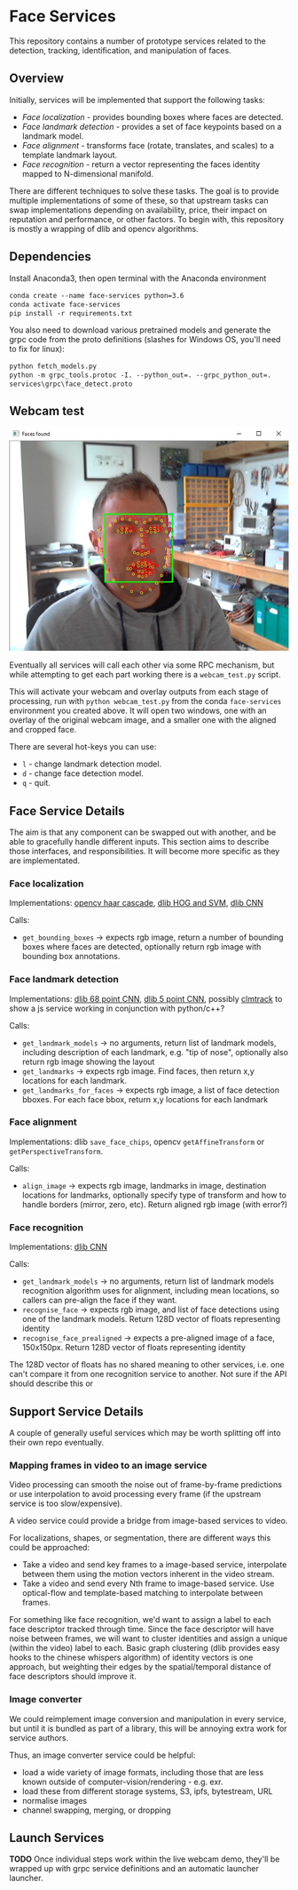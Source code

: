 # Face Services

This repository contains a number of prototype services related to the detection, tracking, identification, and manipulation
of faces.

## Overview

Initially, services will be implemented that support the following tasks:

- *Face localization* - provides bounding boxes where faces are detected.
- *Face landmark detection* - provides a set of face keypoints based on a landmark model.
- *Face alignment* - transforms face (rotate, translates, and scales) to a template landmark layout.
- *Face recognition* - return a vector representing the faces identity mapped to N-dimensional manifold.

There are different techniques to solve these tasks. The goal is to provide multiple implementations of some of these,
so that upstream tasks can swap implementations depending on availability, price, their impact on reputation and performance,
or other factors. To begin with, this repository is mostly a wrapping of dlib and opencv algorithms. 

## Dependencies

Install Anaconda3, then open terminal with the Anaconda environment

```
conda create --name face-services python=3.6
conda activate face-services
pip install -r requirements.txt
```

You also need to download various pretrained models and generate the grpc code from the proto definitions
(slashes for Windows OS, you'll need to fix for linux):

```
python fetch_models.py
python -m grpc_tools.protoc -I. --python_out=. --grpc_python_out=. services\grpc\face_detect.proto
```

## Webcam test

![alt text](example_webcam.jpg)

Eventually all services will call each other via some RPC mechanism, but while attempting to get each part working
there is a `webcam_test.py` script.

This will activate your webcam and overlay outputs from each stage of processing, run with `python webcam_test.py`
from the conda `face-services` environment you created above. It will open two windows, one with an overlay of the
original webcam image, and a smaller one with the aligned and cropped face.

There are several hot-keys you can use:
- `l` - change landmark detection model.
- `d` - change face detection model.
- `q` - quit.

## Face Service Details

The aim is that any component can be swapped out with another, and be able to gracefully handle different inputs.
This section aims to describe those interfaces, and responsibilities. It will become more specific as they are 
implementated.

### Face localization

Implementations: [opencv haar cascade](https://docs.opencv.org/3.4.1/d7/d8b/tutorial_py_face_detection.html),
[dlib HOG and SVM](https://github.com/davisking/dlib/blob/master/python_examples/face_detector.py),
[dlib CNN](https://github.com/davisking/dlib/blob/master/python_examples/cnn_face_detector.py)

Calls:
- `get_bounding_boxes` -> expects rgb image, return a number of bounding boxes where faces are detected,
optionally return rgb image with bounding box annotations.

### Face landmark detection

Implementations: [dlib 68 point CNN](https://github.com/davisking/dlib/blob/master/python_examples/face_landmark_detection.py),
[dlib 5 point CNN](http://blog.dlib.net/2017/09/fast-multiclass-object-detection-in.html),
possibly [clmtrack](https://github.com/auduno/clmtrackr) to show a js service working in conjunction with python/c++?

Calls:
- `get_landmark_models` -> no arguments, return list of landmark models, including description of each landmark,
  e.g. "tip of nose", optionally also return rgb image showing the layout 
- `get_landmarks` -> expects rgb image. Find faces, then return x,y locations for each landmark.
- `get_landmarks_for_faces` -> expects rgb image, a list of face detection bboxes.
  For each face bbox, return x,y locations for each landmark

### Face alignment

Implementations: dlib `save_face_chips`, opencv `getAffineTransform` or `getPerspectiveTransform`.

Calls:
- `align_image` -> expects rgb image, landmarks in image, destination locations for landmarks, optionally
  specify type of transform and how to handle borders (mirror, zero, etc). Return aligned rgb image (with error?)

### Face recognition

Implementations: [dlib CNN](https://github.com/davisking/dlib/blob/master/python_examples/face_recognition.py) 

Calls:
- `get_landmark_models` -> no arguments, return list of landmark models recognition algorithm uses for alignment, including
mean locations, so callers can pre-align the face if they want.
- `recognise_face` -> expects rgb image, and list of face detections using one of the landmark models.
  Return 128D vector of floats representing identity
- `recognise_face_prealigned` -> expects a pre-aligned image of a face, 150x150px.
  Return 128D vector of floats representing identity

The 128D vector of floats has no shared meaning to other services, i.e. one can't compare it from one
recognition service to another. Not sure if the API should describe this or

## Support Service Details

A couple of generally useful services which may be worth splitting off into their own repo eventually.

### Mapping frames in video to an image service

Video processing can smooth the noise out of frame-by-frame
predictions or use interpolation to avoid processing every frame (if the upstream service is too slow/expensive).

A video service could provide a bridge from image-based services to video.

For localizations, shapes, or segmentation, there are different ways this could be approached:
- Take a video and send key frames to a image-based service, interpolate between them using the motion vectors
  inherent in the video stream.
- Take a video and send every Nth frame to image-based service. Use optical-flow and template-based matching
  to interpolate between frames.

For something like face recognition, we'd want to assign a label to each face descriptor tracked through time.
Since the face descriptor will have noise between frames, we will want to cluster identities and assign a
unique (within the video) label to each. Basic graph clustering (dlib provides easy hooks to the chinese whispers algorithm)
of identity vectors is one approach, but weighting their edges by the spatial/temporal distance of face descriptors
should improve it.

### Image converter

We could reimplement image conversion and manipulation in every service, but until
it is bundled as part of a library, this will be annoying extra work for service authors.

Thus, an image converter service could be helpful:

- load a wide variety of image formats, including those that are less known outside of
  computer-vision/rendering - e.g. exr.
- load these from different storage systems, S3, ipfs, bytestream, URL
- normalise images
- channel swapping, merging, or dropping

## Launch Services

**TODO** Once individual steps work within the live webcam demo, they'll be wrapped up with grpc service definitions and
an automatic launcher launcher.